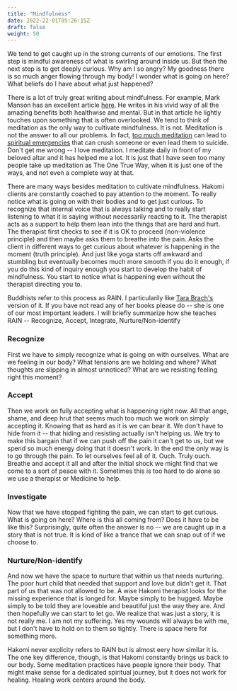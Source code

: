 ```yaml
---
title: "Mindfulness"
date: 2022-22-01T05:26:15Z
draft: false
weight: 50
---
```

We tend to get caught up in the strong currents of our emotions. The first step is mindful awareness of what is swirling around inside us. But then the next step is to get deeply curious. Why am I so angry? My goodness there is so much anger flowing through my body! I wonder what is going on here? What beliefs do I have about what just happened?

There is a lot of truly great writing about mindfulness. For example, Mark Manson has an excellent article [here](https://markmanson.net/benefits-of-meditation). He writes in his vivid way of all the amazing benefits both healthwise and mental. But in that article he lightly touches upon something that is often overlooked. We tend to think of meditation as the only way to cultivate mindfulness. It is not. Meditation is not the answer to all our problems. In fact, [too much meditation](https://harpers.org/archive/2021/04/lost-in-thought-psychological-risks-of-meditation/) can lead to [spiritual emergencies](https://en.wikipedia.org/wiki/Spiritual_crisis) that can crush someone or even lead them to suicide. Don't get me wrong -- I love meditation. I meditate daily in front of my beloved altar and it has helped me a lot. It is just that I have seen too many people take up meditation as The One True Way, when it is just one of the ways, and not even a complete way at that.

There are many ways besides meditation to cultivate mindfulness. Hakomi clients are constantly coached to pay attention to the moment. To really notice what is going on with their bodies and to get just curious. To recognize that internal voice that is always talking and to really start listening to what it is saying without necessarily reacting to it. The therapist acts as a support to help them lean into the things that are hard and hurt. The therapist first checks to see if it is OK to proceed (non-violence principle) and then maybe asks them to breathe into the pain. Asks the client in different ways to get curious about whatever is happening in the moment (truth principle). And just like yoga starts off awkward and stumbling but eventually becomes much more smooth if you do it enough, if you do this kind of inquiry enough you start to develop the habit of mindfulness. You start to notice what is happening even without the therapist directing you to.

Buddhists refer to this process as RAIN. I particularily like [Tara Brach's](https://en.wikipedia.org/wiki/Tara_Brach) version of it. If you have not read any of her books please do -- she is one of our most important leaders. I will briefly summarize how she teaches RAIN -- Recognize, Accept, Integrate, Nurture/Non-identify

### Recognize

First we have to simply recognize what is going on with ourselves. What are we feeling in our body? What tensions are we holding and where? What thoughts are slipping in almost unnoticed? What are we resisting feeling right this moment?

### Accept

Then we work on fully accepting what is happening right now. All that ange, shame, and deep hrut that seems much too much we work on simply accepting it. Knowing that as hard as it is we can bear it. We don't have to hide from it -- that hiding and resisting actually isn't helping us. We try to make this bargain that if we can push off the pain it can't get to us, but we spend so much energy doing that it doesn't work. In the end the only way is to go through the pain. To let ourselves feel all of it. Ouch. Truly ouch. Breathe and accept it all and after the initial shock we might find that we come to a sort of peace with it. Sometimes this is too hard to do alone so we use a therapist or Medicine to help.

### Investigate

Now that we have stopped fighting the pain, we can start to get curious. What is going on here? Where is this all coming from? Does it have to be like this? Surprisingly, quite often the answer is no -- we are caught up in a story that is not true. It is kind of like a trance that we can snap out of if we choose to.

### Nurture/Non-identify

And now we have the space to nurture that within us that needs nurturing. The poor hurt child that needed that support and love but didn't get it. That part of us that was not allowed to be. A wise Hakomi therapist looks for the missing experience that is longed for. Maybe simply to be hugged. Maybe simply to be told they are loveable and beautiful just the way they are. And then hopefully we can start to let go. We realize that was just a story, it is not really me. I am not my suffering. Yes my wounds will always be with me, but I don't have to hold on to them so tightly. There is space here for something more.

Hakomi never explicity refers to RAIN but is almost eery how similar it is. The one key difference, though, is that Hakomi constantly brings us back to our body. Some meditation practices have people ignore their body. That might make sense for a dedicated spiritual journey, but it does not work for healing. Healing work centers around the body.
